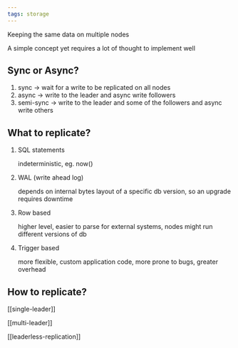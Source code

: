 ```yaml
---
tags: storage
---
```


Keeping the same data on multiple nodes 

A simple concept yet requires a lot of thought to implement well 

## Sync or Async?

1. sync -> wait for a write to be replicated on all nodes 
2. async -> write to the leader and async write followers  
3. semi-sync -> write to the leader and some of the followers and async write others 

## What to replicate?

1. SQL statements
   
   indeterministic, eg. now() 

2. WAL (write ahead log)
   
   depends on internal bytes layout of a specific db version, so an upgrade requires downtime 

3. Row based 
   
    higher level, easier to parse for external systems, nodes might run different versions of db

4. Trigger based 
   
   more flexible, custom application code, more prone to bugs, greater overhead 

## How to replicate?

[[single-leader]]

[[multi-leader]]

[[leaderless-replication]]